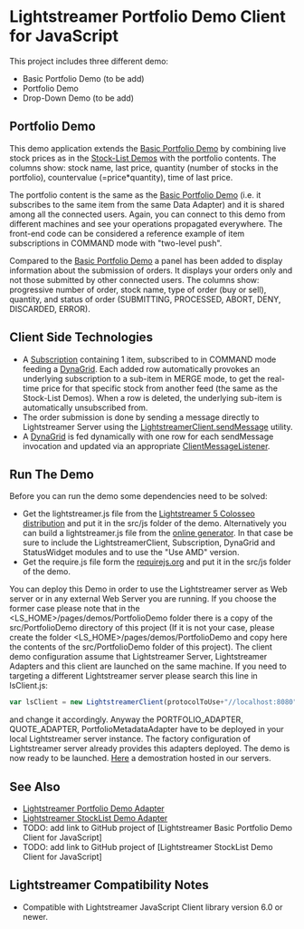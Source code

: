 
Lightstreamer Portfolio Demo Client for JavaScript
==================================================

This project includes three different demo:

* Basic Portfolio Demo (to be add)
* Portfolio Demo
* Drop-Down Demo (to be add)

Portfolio Demo
--------------

This demo application extends the [Basic Portfolio Demo](http://www.lightstreamer.com/demos#PortfolioDemo_Basic) by combining live stock prices as in the [Stock-List Demos](http://www.lightstreamer.com/demos#StockListDemo_Basic) with the portfolio contents.
The columns show: stock name, last price, quantity (number of stocks in the portfolio), countervalue (=price*quantity), time of last price.

The portfolio content is the same as the [Basic Portfolio Demo](http://www.lightstreamer.com/demos#PortfolioDemo_Basic) (i.e. it subscribes to the same item from the same Data Adapter) and it is shared among all the connected users. Again, you can connect to this demo from different machines and see your operations propagated everywhere.
The front-end code can be considered a reference example of item subscriptions in COMMAND mode with "two-level push".

Compared to the [Basic Portfolio Demo](http://www.lightstreamer.com/demos#PortfolioDemo_Basic) a panel has been added to display information about the submission of orders. It displays your orders only and not those submitted by other connected users. The columns show: progressive number of order, stock name, type of order (buy or sell), quantity, and status of order (SUBMITTING, PROCESSED, ABORT, DENY, DISCARDED, ERROR).

Client Side Technologies
------------------------

* A [Subscription](http://www.lightstreamer.com/docs/client_javascript_uni_api/Subscription.html) containing 1 item, subscribed to in COMMAND mode feeding a [DynaGrid](http://www.lightstreamer.com/docs/client_javascript_uni_api/DynaGrid.html). Each added row automatically provokes an underlying subscription to a sub-item in MERGE mode, to get the real-time price for that specific stock from another feed (the same as the Stock-List Demos). When a row is deleted, the underlying sub-item is automatically unsubscribed from.
* The order submission is done by sending a message directly to Lightstreamer Server using the [LightstreamerClient.sendMessage](http://www.lightstreamer.com/docs/client_javascript_uni_api/LightstreamerClient.html#sendMessage) utility.
* A [DynaGrid](http://www.lightstreamer.com/docs/client_javascript_uni_api/DynaGrid.html) is fed dynamically with one row for each sendMessage invocation and updated via an appropriate [ClientMessageListener](http://www.lightstreamer.com/docs/client_javascript_uni_api/ClientMessageListener.html).

Run The Demo
------------

Before you can run the demo some dependencies need to be solved:

-  Get the lightstreamer.js file from the [Lightstreamer 5 Colosseo distribution](http://www.lightstreamer.com/download) 
   and put it in the src/js folder of the demo. Alternatively you can build a lightstreamer.js file from the 
   [online generator](http://www.lightstreamer.com/distros/Lightstreamer_Allegro-Presto-Vivace_5_0_Colosseo_20120803/Lightstreamer/DOCS-SDKs/sdk_client_javascript/tools/generator.html).
   In that case be sure to include the LightstreamerClient, Subscription, DynaGrid and StatusWidget modules and to use the "Use AMD" version.
-  Get the require.js file form the [requirejs.org](http://requirejs.org/docs/download.html) and put it in the src/js folder of the demo.

You can deploy this Demo in order to use the Lightstreamer server as Web server or in any external Web Server you are running. 
If you choose the former case please note that in the <LS_HOME>/pages/demos/PortfolioDemo folder there is a copy of the src/PortfolioDemo directory of this project (If it is not your case, please create the folder <LS_HOME>/pages/demos/PortfolioDemo and copy here the contents of the src/PortfolioDemo folder of this project). The client demo configuration assume that Lightstreamer Server, Lightstreamer Adapters and this client are launched on the same machine.
If you need to targeting a different Lightstreamer server please search this line in lsClient.js:
```js
var lsClient = new LightstreamerClient(protocolToUse+"//localhost:8080","DEMO");
```
and change it accordingly. 
Anyway the PORTFOLIO_ADAPTER, QUOTE_ADAPTER, PortfolioMetadataAdapter have to be deployed in your local Lightstreamer server instance. The factory configuration of Lightstreamer server already provides this adapters deployed.
The demo is now ready to be launched. [Here](http://www.lightstreamer.com/demo/PortfolioDemo/) a demostration hosted in our servers.

See Also
--------

* [Lightstreamer Portfolio Demo Adapter](https://github.com/Weswit/Lightstreamer-example-Portfolio-adapter-java)
* [Lightstreamer StockList Demo Adapter](https://github.com/Weswit/Lightstreamer-example-Stocklist-adapter-java)
* TODO: add link to GitHub project of [Lightstreamer Basic Portfolio Demo Client for JavaScript]
* TODO: add link to GitHub project of [Lightstreamer StockList Demo Client for JavaScript]

Lightstreamer Compatibility Notes
---------------------------------

- Compatible with Lightstreamer JavaScript Client library version 6.0 or newer.